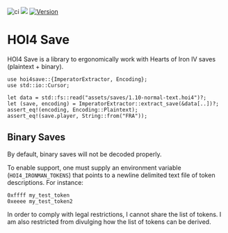 ![ci](https://github.com/rakaly/hoi4save/workflows/ci/badge.svg) [![](https://docs.rs/hoi4save/badge.svg)](https://docs.rs/hoi4save) [![Version](https://img.shields.io/crates/v/hoi4save.svg?style=flat-square)](https://crates.io/crates/hoi4save)

# HOI4 Save

HOI4 Save is a library to ergonomically work with Hearts of Iron IV saves (plaintext + binary).

```rust,ignore
use hoi4save::{ImperatorExtractor, Encoding};
use std::io::Cursor;

let data = std::fs::read("assets/saves/1.10-normal-text.hoi4")?;
let (save, encoding) = ImperatorExtractor::extract_save(&data[..])?;
assert_eq!(encoding, Encoding::Plaintext);
assert_eq!(save.player, String::from("FRA"));
```

## Binary Saves

By default, binary saves will not be decoded properly.

To enable support, one must supply an environment variable
(`HOI4_IRONMAN_TOKENS`) that points to a newline delimited
text file of token descriptions. For instance:

```ignore
0xffff my_test_token
0xeeee my_test_token2
```

In order to comply with legal restrictions, I cannot share the list of
tokens. I am also restricted from divulging how the list of tokens can be derived.
